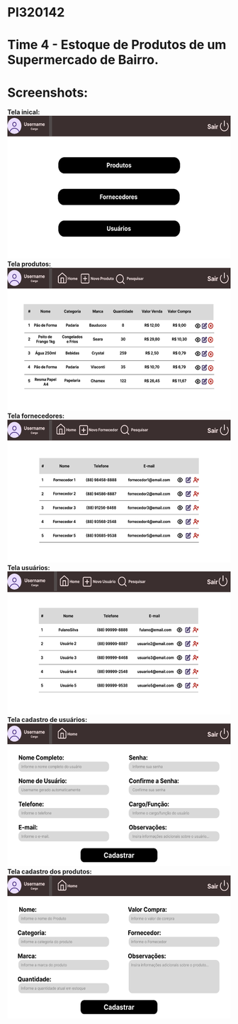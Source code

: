 # PI320142
# Time 4 - Estoque de Produtos de um Supermercado de Bairro.
# Screenshots:
<strong>Tela inical:</strong><br>
<img src="/Screenshots/tela_inicial.png" height="322px" width="572px">
<br><strong>Tela produtos:</strong><br>
<img src="/Screenshots/tela_produtos.png" height="322px" width="572px">
<br><strong>Tela fornecedores:</strong><br>
<img src="/Screenshots/tela_fornecedores.png" height="322px" width="572px">
<br><strong>Tela usuários:</strong><br>
<img src="/Screenshots/tela_usuarios.png" height="322px" width="572px">
<br><strong>Tela cadastro de usuários:</strong><br>
<img src="/Screenshots/tela_cadastrar_usuario.png" height="322px" width="572px">
<br><strong>Tela cadastro dos produtos:</strong><br>
<img src="/Screenshots/tela_cadastrar_produto.png" height="322px" width="572px">

